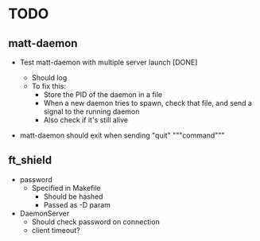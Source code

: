 # TODO

## matt-daemon

- Test matt-daemon with multiple server launch [DONE]
  - Should log
  - To fix this:
    - Store the PID of the daemon in a file
    - When a new daemon tries to spawn, check that file, and send a signal to the running daemon
    - Also check if it's still alive

- matt-daemon should exit when sending "quit" """command"""

## ft_shield

- password
  - Specified in Makefile
    - Should be hashed
    - Passed as -D param
- DaemonServer
  - Should check password on connection
  - client timeout?
